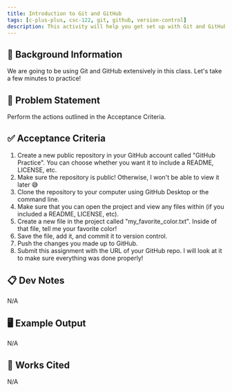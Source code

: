 ```yaml
---
title: Introduction to Git and GitHub
tags: [c-plus-plus, csc-122, git, github, version-control]
description: This activity will help you get set up with Git and GitHub on your workstations.
---
```


## 🔖 Background Information

We are going to be using Git and GitHub extensively in this class. Let's take a few minutes to practice!

## 🎯 Problem Statement

Perform the actions outlined in the Acceptance Criteria.

## ✅ Acceptance Criteria

1. Create a new public repository in your GitHub account called "GitHub Practice". You can choose whether you want it to include a README, LICENSE, etc.
2. Make sure the repository is public! Otherwise, I won't be able to view it later 😅
3. Clone the repository to your computer using GitHub Desktop or the command line.
4. Make sure that you can open the project and view any files within (if you included a README, LICENSE, etc).
5. Create a new file in the project called "my_favorite_color.txt". Inside of that file, tell me your favorite color!
6. Save the file, add it, and commit it to version control.
7. Push the changes you made up to GitHub.
8. Submit this assignment with the URL of your GitHub repo. I will look at it to make sure everything was done properly!

## 📋 Dev Notes

N/A

## 🖥️ Example Output

N/A

## 📘 Works Cited

N/A
